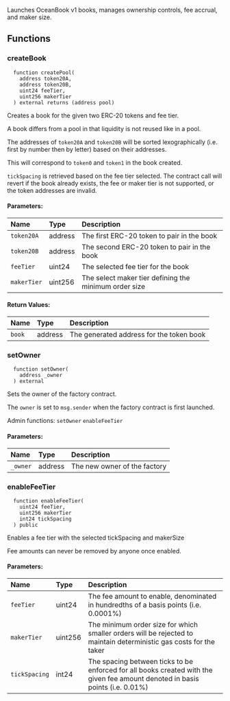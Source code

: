 Launches OceanBook v1 books, manages ownership controls, fee accrual, and maker size. 

## Functions

### createBook

```solidity
  function createPool(
    address token20A,
    address token20B,
    uint24 feeTier,
    uint256 makerTier
  ) external returns (address pool)
```

Creates a book for the given two ERC-20 tokens and fee tier.

A book differs from a pool in that liquidity is not reused like in a pool.

The addresses of `token20A` and `token20B` will be sorted lexographically (i.e. first by number then by letter) based on their addresses.

This will correspond to `token0` and `token1` in the book created. 

`tickSpacing` is retrieved based on the fee tier selected. The contract call will revert if the book already exists, the fee or maker tier is not supported, or the token addresses are invalid.

#### Parameters:

| Name     | Type    | Description                                     |
| :------- | :------ | :---------------------------------------------- |
| `token20A` | address | The first ERC-20 token to pair in the book      |
| `token20B` | address | The second ERC-20 token to pair in the book |
| `feeTier`      | uint24  | The selected fee tier for the book                    |
| `makerTier`| uint256 | The select maker tier defining the minimum order size |

#### Return Values:

| Name   | Type    | Description                           |
| :----- | :------ | :------------------------------------ |
| `book` | address | The generated address for the token book |

### setOwner

```solidity
  function setOwner(
    address _owner
  ) external
```

Sets the owner of the factory contract.

The `owner` is set to `msg.sender` when the factory contract is first launched.

Admin functions:
`setOwner`
`enableFeeTier`

#### Parameters:

| Name     | Type    | Description                  |
| :------- | :------ | :--------------------------- |
| `_owner` | address | The new owner of the factory |

### enableFeeTier

```solidity
  function enableFeeTier(
    uint24 feeTier,
    uint256 makerTier
    int24 tickSpacing
  ) public
```

Enables a fee tier with the selected tickSpacing and makerSize

Fee amounts can never be removed by anyone once enabled.

#### Parameters:

| Name          | Type   | Description                                                                              |
| :------------ | :----- | :--------------------------------------------------------------------------------------- |
| `feeTier`     | uint24 | The fee amount to enable, denominated in hundredths of a basis points (i.e. 0.0001%)                 |
| `makerTier`   | uint256| The minimum order size for which smaller orders will be rejected to maintain deterministic gas costs for the taker |
| `tickSpacing` | int24  | The spacing between ticks to be enforced for all books created with the given fee amount denoted in basis points (i.e. 0.01%) |

<br/><br/>
<br/><br/>